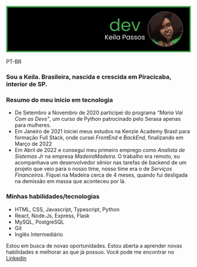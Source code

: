 <div>
<img src="./dev-keila-cover.png" />
</div>

PT-BR

### Sou a Keila. Brasileira, nascida e crescida em Piracicaba, interior de SP.

### Resumo do meu início em tecnologia
- De Setembro a Novembro de 2020 participei do programa <i>"Maria Vai Com as Devs"</i>, um curso de Python patrocinado pelo Serasa apenas para mulheres. 
- Em Janeiro de 2021 iniciei meus estudos na Kenzie Academy Brasil para formação Full Stack, onde cursei <i>FrontEnd</i> e <i>BackEnd</i>, finalizando em Março de 2022
- Em Abril de 2022 e consegui meu primeiro emprego como <i>Analista de Sistemas Jr</i> na empresa <i>MadeiraMadeira</i>. 
O trabalho era remoto, eu acompanhava um desenvolvedor sênior nas tarefas de backend de um projeto que veio para o nosso time, nosso time era o de <i>Serviços Financeiros</i>. Fiquei na Madeira cerca de 4 meses, quando fui desligada na demissão em massa que aconteceu por lá.

### Minhas habilidades/tecnologias
- HTML, CSS, Javascript, Typescript, Python
- React, Node.Js, Express, Flask
- MySQL, PostgreSQL
- Git
- Inglês Intermediário

Estou em busca de novas oportunidades. Estou aberta a aprender novas habilidades e melhorar as que já possuo.
Você pode me encontrar no <a target="_blank"> [Linkedin](https://www.linkedin.com/in/keila-aparecida-rodrigues-passos/)</a>

<!--
**keilapassos/keilapassos** is a ✨ _special_ ✨ repository because its `README.md` (this file) appears on your GitHub profile.

Here are some ideas to get you started:

- 🔭 I’m currently working on ...
- 🌱 I’m currently learning ...
- 👯 I’m looking to collaborate on ...
- 🤔 I’m looking for help with ...
- 💬 Ask me about ...
- 📫 How to reach me: ...
- 😄 Pronouns: ...
- ⚡ Fun fact: ...
-->
